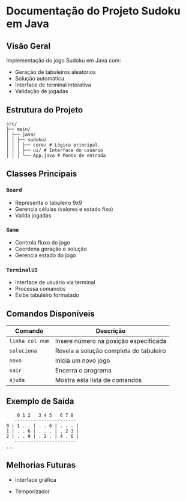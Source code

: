# Documentação do Projeto Sudoku em Java

## Visão Geral
Implementação do jogo Sudoku em Java com:
- Geração de tabuleiros aleatórios
- Solução automática
- Interface de terminal interativa
- Validação de jogadas

## Estrutura do Projeto

```
src/
├── main/
│ ├── java/
│ │ ├── sudoku/
│ │ │ ├── core/ # Lógica principal
│ │ │ ├── ui/ # Interface do usuário
│ │ │ └── App.java # Ponto de entrada
```


## Classes Principais

### `Board`
- Representa o tabuleiro 9x9
- Gerencia células (valores e estado fixo)
- Valida jogadas

### `Game`
- Controla fluxo do jogo
- Coordena geração e solução
- Gerencia estado do jogo

### `TerminalUI`
- Interface de usuário via terminal
- Processa comandos
- Exibe tabuleiro formatado

## Comandos Disponíveis

| Comando         | Descrição                          |
|-----------------|------------------------------------|
| `linha col num` | Insere número na posição especificada |
| `soluciona`     | Revela a solução completa do tabuleiro |
| `novo`          | Inicia um novo jogo                |
| `sair`          | Encerra o programa                 |
| `ajuda`         | Mostra esta lista de comandos      |

## Exemplo de Saída

```
    0 1 2   3 4 5   6 7 8
   -----------------------
0 | 1 . . | . . 6 | . . . |
1 | . . 6 | . . . | . 2 3 |
2 | . . 9 | . 2 . | 4 . 6 |
   -----------------------
...
```

## Melhorias Futuras

* Interface gráfica

* Temporizador